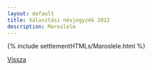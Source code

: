 ```yaml
---
layout: default
title: Választási névjegyzék 2022
description: Maroslele
---
```


{% include settlementHTMLs/Maroslele.html %}

[Vissza](./)